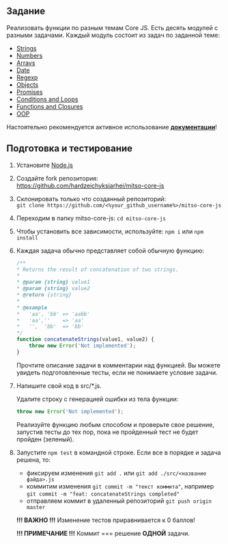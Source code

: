 ## Задание
Реализовать функции по разным темам Core JS. Есть десять модулей с разными задачами. Каждый модуль состоит из задач по заданной теме:

- [Strings](https://github.com/hardzeichyksiarhei/mitso-core-js/blob/main/src/01-strings-tasks.js)
- [Numbers](https://github.com/hardzeichyksiarhei/mitso-core-js/blob/main/src/02-numbers-tasks.js)
- [Arrays](https://github.com/hardzeichyksiarhei/mitso-core-js/blob/main/src/03-arrays-tasks.js)
- [Date](https://github.com/hardzeichyksiarhei/mitso-core-js/blob/main/src/04-date-tasks.js)
- [Regexp](https://github.com/hardzeichyksiarhei/mitso-core-js/blob/main/src/05-regex-tasks.js)
- [Objects](https://github.com/hardzeichyksiarhei/mitso-core-js/blob/main/src/06-objects-tasks.js)
- [Promises](https://github.com/hardzeichyksiarhei/mitso-core-js/blob/main/src/07-promises-tasks.js)
- [Conditions and Loops](https://github.com/hardzeichyksiarhei/mitso-core-js/blob/main/src/08-conditions-n-loops-tasks.js)
- [Functions and Closures](https://github.com/hardzeichyksiarhei/mitso-core-js/blob/main/src/09-functions-n-closures-tasks.js)
- [OOP](https://github.com/hardzeichyksiarhei/mitso-core-js/blob/main/src/10-opp-tasks.js)

Настоятельно рекомендуется активное использование **[документации](https://developer.mozilla.org/en-US/)**!

## Подготовка и тестирование

1. Установите [Node.js](https://nodejs.org/en/)

2. Создайте fork репозитория: https://github.com/hardzeichyksiarhei/mitso-core-js

3. Склонировать только что созданный репозиторий:<br>
   `git clone https://github.com/<%your_github_username%>/mitso-core-js`

4. Переходим в папку mitso-core-js: `cd mitso-core-js`

5. Чтобы установить все зависимости, используйте: `npm i` или `npm install`

6. Каждая задача обычно представляет собой обычную функцию:
    ```js
    /**
    * Returns the result of concatenation of two strings.
    *
    * @param {string} value1
    * @param {string} value2
    * @return {string}
    *
    * @example
    *   'aa', 'bb' => 'aabb'
    *   'aa',''    => 'aa'
    *   '',  'bb'  => 'bb'
    */
    function concatenateStrings(value1, value2) {
        throw new Error('Not implemented');
    }
    ```
    Прочтите описание задачи в комментарии над функцией. Вы можете увидеть подготовленные тесты, если не понимаете условие задачи.

7. Напишите свой код в src/*.js.

   Удалите строку с генерацией ошибки из тела функции:
   ```js
   throw new Error('Not implemented'); 
   ```
   
   Реализуйте функцию любым способом и проверьте свое решение, запустив тесты до тех пор, пока не пройденный тест не будет пройден (зеленый).

8. Запустите `npm test` в командной строке. Если все в порядке и задача решена, то:
    - фиксируем изменения `git add .` или `git add ./src/<название файда>.js`
    - коммитим изменения `git commit -m "текст коммита"`, например `git commit -m "feat: concatenateStrings completed"`
    - отправляем коммит в удаленный репозиторий `git push origin master`

    **!!! ВАЖНО !!!** Изменение тестов приравнивается к 0 баллов!

    **!!! ПРИМЕЧАНИЕ !!!** Коммит === решение **ОДНОЙ** задачи.
